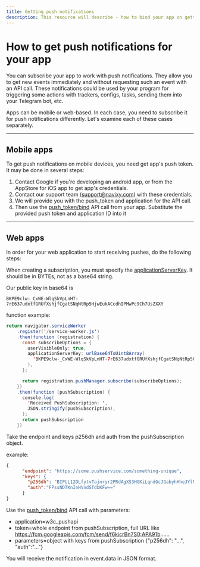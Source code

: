 ```yaml
---
title: Getting push notifications
description: This resource will describe - how to bind your app on getting push notifications about events.
---
```


# How to get push notifications for your app

You can subscribe your app to work with push notifications. They allow you to get new events immediately and without 
requesting such an event with an API call. These notifications could be used by your program for triggering some actions
with trackers, configs, tasks, sending them into your Telegram bot, etc.

Apps can be mobile or web-based. In each case, you need to subscribe it for push notifications differently. Let's examine
each of these cases separately.

***

## Mobile apps

To get push notifications on mobile devices, you need get app's push token. It may be done in several steps:

1. Contact Google if you're developing an android app, or from the AppStore for iOS app to get app's credentials.
2. Contact our support team (support@navixy.com) with these credentials.
3. We will provide you with the push_token and application for the API call. 
4. Then use the [push_token/bind](../resources/commons/user/session/push_token.md#bind) API call from your app. Substitute the provided push token and application ID into it

***

## Web apps

In order for your web application to start receiving pushes, do the following steps:

When creating a subscription, you must specify the 
[applicationServerKey](https://web.dev/push-notifications-subscribing-a-user/#applicationserverkey-option). It should be
in BYTEs, not as a base64 string.

Our public key in base64 is 

```BKPE9clw-_CxWE-WlqSkVpLnHT-7rE637udxtfGRUfXshjfCgatSNqNtRp5HjwEukACcdhIPMwPc9Ch7UsZXXY```

function example:

```java
return navigator.serviceWorker
    .register('/service-worker.js')
    .then(function (registration) {
      const subscribeOptions = {
        userVisibleOnly: true,
        applicationServerKey: urlBase64ToUint8Array(
          'BKPE9clw-_CxWE-WlqSkVpLnHT-7rE637udxtfGRUfXshjfCgatSNqNtRp5HjwEukACcdhIPMwPXc9Ch7UsZXxY'
        ),
      };

      return registration.pushManager.subscribe(subscribeOptions);
    })
    .then(function (pushSubscription) {
      console.log(
        'Received PushSubscription: ',
        JSON.stringify(pushSubscription),
      );
      return pushSubscription
    })
```

Take the endpoint and keys p256dh and auth from the pushSubscription object.

example:

```json
{
      "endpoint": "https://some.pushservice.com/something-unique",
      "keys": {
        "p256dh": "BIPUL12DLfytvTajnryr2PRdAgXS3HGKiLqndGcJGabyhHheJYlNGCeXl1dn18gSJ1WAkAPIxr4gK0_dQds4yiI=",
        "auth":"FPssNDTKnInHVndSTdbKFw=="
      }
}
```

Use the [push_token/bind](../resources/commons/user/session/push_token.md#bind) API call with parameters:

* application=w3c_pushapi
* token=whole endpoint from pushSubscription, full URL like https://fcm.googleapis.com/fcm/send/f6kicrBn7S0:APA91b......
* parameters=object with keys from pushSubscription {"p256dh": "...", "auth":"..."}

You will receive the notification in event.data in JSON format.
